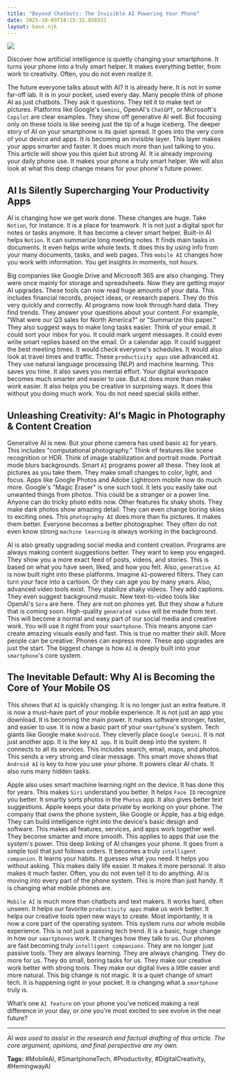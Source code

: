 ```yaml
---
title: "Beyond Chatbots: The Invisible AI Powering Your Phone"
date: 2025-10-09T18:15:32.856931
layout: base.njk
---
```


![](/images/beyond-chatbots-the-invisible-ai-powering-your-phone_img.png)

Discover how artificial intelligence is quietly changing your smartphone. It turns your phone into a truly smart helper. It makes everything better, from work to creativity. Often, you do not even realize it.

The future everyone talks about with AI? It is already here. It is not in some far-off lab. It is in your pocket, used every day. Many people think of phone AI as just chatbots. They ask it questions. They tell it to make text or pictures. Platforms like Google's `Gemini`, OpenAI's `ChatGPT`, or Microsoft's `Copilot` are clear examples. They show off generative AI well. But focusing only on these tools is like seeing just the tip of a huge iceberg. The deeper story of AI on your smartphone is its quiet spread. It goes into the very core of your device and apps. It is becoming an invisible layer. This layer makes your apps smarter and faster. It does much more than just talking to you. This article will show you this quiet but strong AI. It is already improving your daily phone use. It makes your phone a truly smart helper. We will also look at what this deep change means for your phone's future power.

## AI Is Silently Supercharging Your Productivity Apps

AI is changing how we get work done. These changes are huge. Take `Notion`, for instance. It is a place for teamwork. It is not just a digital spot for notes or tasks anymore. It has become a clever smart helper. Built-in AI helps `Notion`. It can summarize long meeting notes. It finds main tasks in documents. It even helps write whole texts. It does this by using info from your many documents, tasks, and web pages. This `mobile AI` changes how you work with information. You get insights in moments, not hours.

Big companies like Google Drive and Microsoft 365 are also changing. They were once mainly for storage and spreadsheets. Now they are getting major AI upgrades. These tools can now read huge amounts of your data. This includes financial records, project ideas, or research papers. They do this very quickly and correctly. AI programs now look through hard data. They find trends. They answer your questions about your content. For example, "What were our Q3 sales for North America?" or "Summarize this paper." They also suggest ways to make long tasks easier. Think of your email. It could sort your inbox for you. It could mark urgent messages. It could even write smart replies based on the email. Or a calendar app. It could suggest the best meeting times. It would check everyone's schedules. It would also look at travel times and traffic. These `productivity apps` use advanced `AI`. They use natural language processing (NLP) and machine learning. This saves you time. It also saves you mental effort. Your digital workspace becomes much smarter and easier to use. But `AI` does more than make work easier. It also helps you be creative in surprising ways. It does this without you doing much work. You do not need special skills either.

## Unleashing Creativity: AI's Magic in Photography & Content Creation

Generative AI is new. But your phone camera has used basic `AI` for years. This includes "computational photography." Think of features like scene recognition or HDR. Think of image stabilization and portrait mode. Portrait mode blurs backgrounds. Smart `AI` programs power all these. They look at pictures as you take them. They make small changes to color, light, and focus. Apps like Google Photos and Adobe Lightroom mobile now do much more. Google's "Magic Eraser" is one such tool. It lets you easily take out unwanted things from photos. This could be a stranger or a power line. Anyone can do tricky photo edits now. Other features fix shaky shots. They make dark photos show amazing detail. They can even change boring skies to exciting ones. This `photography AI` does more than fix pictures. It makes them better. Everyone becomes a better photographer. They often do not even know strong `machine learning` is always working in the background.

AI is also greatly upgrading social media and content creation. Programs are always making content suggestions better. They want to keep you engaged. They show you a more exact feed of posts, videos, and stories. This is based on what you have seen, liked, and how you felt. Also, `generative AI` is now built right into these platforms. Imagine `AI`-powered filters. They can turn your face into a cartoon. Or they can age you by many years. Also, advanced video tools exist. They stabilize shaky videos. They add captions. They even suggest background music. New text-to-video tools like OpenAI's `Sora` are here. They are not on phones yet. But they show a future that is coming soon. High-quality `generated video` will be made from text. This will become a normal and easy part of our social media and creative work. You will use it right from your `smartphone`. This means anyone can create amazing visuals easily and fast. This is true no matter their skill. More people can be creative. Phones can express more. These app upgrades are just the start. The biggest change is how `AI` is deeply built into your `smartphone`'s core system.

## The Inevitable Default: Why AI is Becoming the Core of Your Mobile OS

This shows that `AI` is quickly changing. It is no longer just an extra feature. It is now a must-have part of your mobile experience. It is not just an app you download. It is becoming the main power. It makes software stronger, faster, and easier to use. It is now a basic part of your `smartphone`'s system. Tech giants like Google make `Android`. They cleverly place `Google Gemini`. It is not just another app. It is the key `AI app`. It is built deep into the system. It connects to all its services. This includes search, email, maps, and photos. This sends a very strong and clear message. This smart move shows that `Android AI` is key to how you use your phone. It powers clear AI chats. It also runs many hidden tasks.

Apple also uses smart machine learning right on the device. It has done this for years. This makes `Siri` understand you better. It helps `Face ID` recognize you better. It smartly sorts photos in the `Photos` app. It also gives better text suggestions. Apple keeps your data private by working on your phone. The company that owns the phone system, like Google or Apple, has a big edge. They can build intelligence right into the device's basic design and software. This makes all features, services, and apps work together well. They become smarter and more smooth. This applies to apps that use the system's power. This deep linking of AI changes your phone. It goes from a simple tool that just follows orders. It becomes a truly `intelligent companion`. It learns your habits. It guesses what you need. It helps you without asking. This makes daily life easier. It makes it more personal. It also makes it much faster. Often, you do not even tell it to do anything. AI is moving into every part of the phone system. This is more than just handy. It is changing what mobile phones are.

`Mobile AI` is much more than chatbots and text makers. It works hard, often unseen. It helps our favorite `productivity apps` make us work better. It helps our creative tools open new ways to create. Most importantly, it is now a core part of the operating system. This system runs our whole mobile experience. This is not just a passing tech trend. It is a basic, huge change in how our `smartphones` work. It changes how they talk to us. Our phones are fast becoming truly `intelligent companions`. They are no longer just passive tools. They are always learning. They are always changing. They do more for us. They do small, boring tasks for us. They make our creative work better with strong tools. They make our digital lives a little easier and more natural. This big change is not magic. It is a quiet change of smart tech. It is happening right in your pocket. It is changing what a `smartphone` truly is.

What’s one `AI feature` on your phone you've noticed making a real difference in your day, or one you're most excited to see evolve in the near future?

---

*AI was used to assist in the research and factual drafting of this article. The core argument, opinions, and final perspective are my own.*

**Tags:** #MobileAI, #SmartphoneTech, #Productivity, #DigitalCreativity, #HemingwayAI